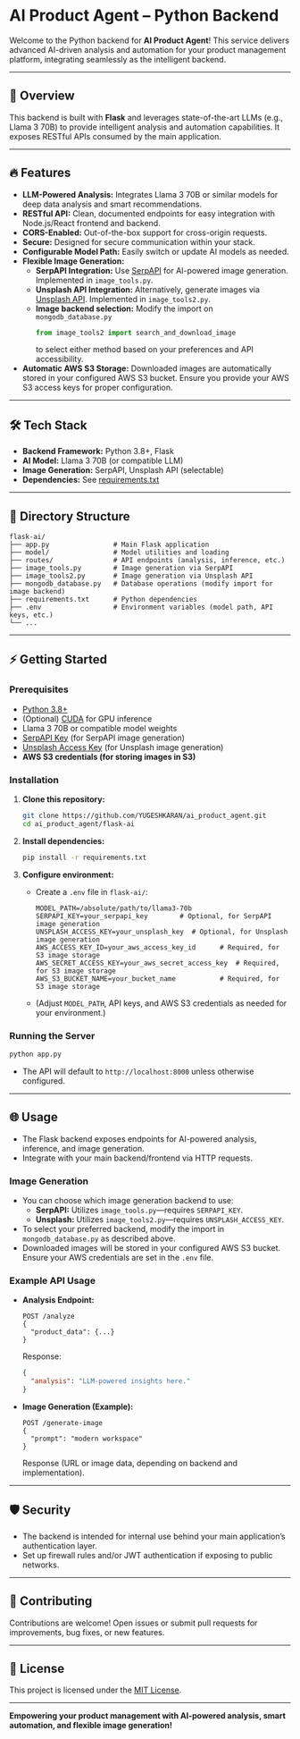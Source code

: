 # AI Product Agent – Python Backend

Welcome to the Python backend for **AI Product Agent**! This service delivers advanced AI-driven analysis and automation for your product management platform, integrating seamlessly as the intelligent backend.

---

## 🚀 Overview

This backend is built with **Flask** and leverages state-of-the-art LLMs (e.g., Llama 3 70B) to provide intelligent analysis and automation capabilities. It exposes RESTful APIs consumed by the main application.

---

## 🔥 Features

- **LLM-Powered Analysis:** Integrates Llama 3 70B or similar models for deep data analysis and smart recommendations.
- **RESTful API:** Clean, documented endpoints for easy integration with Node.js/React frontend and backend.
- **CORS-Enabled:** Out-of-the-box support for cross-origin requests.
- **Secure:** Designed for secure communication within your stack.
- **Configurable Model Path:** Easily switch or update AI models as needed.
- **Flexible Image Generation:**  
  - **SerpAPI Integration:** Use [SerpAPI](https://serpapi.com/) for AI-powered image generation. Implemented in `image_tools.py`.
  - **Unsplash API Integration:** Alternatively, generate images via [Unsplash API](https://unsplash.com/developers). Implemented in `image_tools2.py`.
  - **Image backend selection:** Modify the import on `mongodb_database.py`  
    ```python
    from image_tools2 import search_and_download_image
    ```
    to select either method based on your preferences and API accessibility.
- **Automatic AWS S3 Storage:** Downloaded images are automatically stored in your configured AWS S3 bucket. Ensure you provide your AWS S3 access keys for proper configuration.

---

## 🛠️ Tech Stack

- **Backend Framework:** Python 3.8+, Flask
- **AI Model:** Llama 3 70B (or compatible LLM)
- **Image Generation:** SerpAPI, Unsplash API (selectable)
- **Dependencies:** See [requirements.txt](./requirements.txt)

---

## 📁 Directory Structure

```
flask-ai/
├── app.py                # Main Flask application
├── model/                # Model utilities and loading
├── routes/               # API endpoints (analysis, inference, etc.)
├── image_tools.py        # Image generation via SerpAPI
├── image_tools2.py       # Image generation via Unsplash API
├── mongodb_database.py   # Database operations (modify import for image backend)
├── requirements.txt      # Python dependencies
├── .env                  # Environment variables (model path, API keys, etc.)
└── ...
```

---

## ⚡ Getting Started

### Prerequisites

- [Python 3.8+](https://www.python.org/)
- (Optional) [CUDA](https://developer.nvidia.com/cuda-zone) for GPU inference
- Llama 3 70B or compatible model weights
- [SerpAPI Key](https://serpapi.com/manage-api-key) (for SerpAPI image generation)
- [Unsplash Access Key](https://unsplash.com/developers) (for Unsplash image generation)
- **AWS S3 credentials (for storing images in S3)**

### Installation

1. **Clone this repository:**
   ```bash
   git clone https://github.com/YUGESHKARAN/ai_product_agent.git
   cd ai_product_agent/flask-ai
   ```

2. **Install dependencies:**
   ```bash
   pip install -r requirements.txt
   ```

3. **Configure environment:**
   - Create a `.env` file in `flask-ai/`:
     ```
     MODEL_PATH=/absolute/path/to/llama3-70b
     SERPAPI_KEY=your_serpapi_key        # Optional, for SerpAPI image generation
     UNSPLASH_ACCESS_KEY=your_unsplash_key  # Optional, for Unsplash image generation
     AWS_ACCESS_KEY_ID=your_aws_access_key_id      # Required, for S3 image storage
     AWS_SECRET_ACCESS_KEY=your_aws_secret_access_key  # Required, for S3 image storage
     AWS_S3_BUCKET_NAME=your_bucket_name           # Required, for S3 image storage
     ```
   - (Adjust `MODEL_PATH`, API keys, and AWS S3 credentials as needed for your environment.)

### Running the Server

```bash
python app.py
```
- The API will default to `http://localhost:8000` unless otherwise configured.

---

## 🌐 Usage

- The Flask backend exposes endpoints for AI-powered analysis, inference, and image generation.
- Integrate with your main backend/frontend via HTTP requests.

### Image Generation

- You can choose which image generation backend to use:
  - **SerpAPI:** Utilizes `image_tools.py`—requires `SERPAPI_KEY`.
  - **Unsplash:** Utilizes `image_tools2.py`—requires `UNSPLASH_ACCESS_KEY`.
- To select your preferred backend, modify the import in `mongodb_database.py` as described above.
- Downloaded images will be stored in your configured AWS S3 bucket. Ensure your AWS credentials are set in the `.env` file.

### Example API Usage

- **Analysis Endpoint:**
  ```
  POST /analyze
  {
    "product_data": {...}
  }
  ```
  Response:
  ```json
  {
    "analysis": "LLM-powered insights here."
  }
  ```

- **Image Generation (Example):**
  ```
  POST /generate-image
  {
    "prompt": "modern workspace"
  }
  ```
  Response (URL or image data, depending on backend and implementation).

---

## 🛡️ Security

- The backend is intended for internal use behind your main application’s authentication layer.
- Set up firewall rules and/or JWT authentication if exposing to public networks.

---

## 🤝 Contributing

Contributions are welcome! Open issues or submit pull requests for improvements, bug fixes, or new features.

---

## 📄 License

This project is licensed under the [MIT License](../LICENSE).

---

**Empowering your product management with AI-powered analysis, smart automation, and flexible image generation!**
